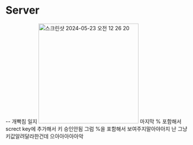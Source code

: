 # Server
--
개빡침 일지
<img width="270" alt="스크린샷 2024-05-23 오전 12 26 20" src="https://github.com/Journey-Together/Server/assets/92644651/ffa4405d-d7ad-4aef-a31c-70b7c65b832a">
마지막 % 포함해서 screct key에 추가해서 키 승인안됨
그럼 %을 포함해서 보여주지말아야아지 난 그냥 키값알려달라한건데 으아아아아아악
